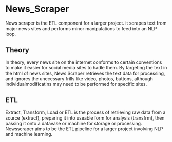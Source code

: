 # News_Scraper
News scraper is the ETL component for a larger project. it scrapes text from major news sites and performs minor manipulations to feed into an NLP loop. 


## Theory
In theory, every news site on the internet conforms to certain conventions to make it easier for social media sites to hadle them. By targeting the text in the html of news sites, News Scraper retrieves the text data for processing, and ignores the unecessary frills like video, photos, buttons, although individualmodificatins may need to be performed for specific sites.

## ETL
Extract, Transform, Load or ETL is the process of retrieving raw data from a source (extract), preparing it into useable form for analysis (transfrm), then passing it onto a datavase or machine for storage or processing. Newsscraper aims to be the ETL pipeline for a larger project involving NLP and machine learning. 
